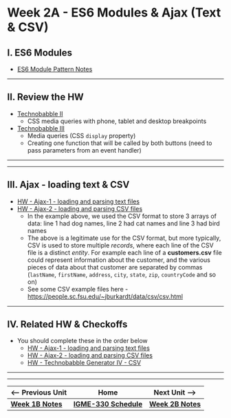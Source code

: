 # Week 2A - ES6 Modules & Ajax (Text & CSV)

## I. ES6 Modules

- [ES6 Module Pattern Notes](https://github.com/tonethar/IGME-330-Master/blob/master/notes/ES6-module-pattern-2215.md)

<hr>

## II. Review the HW
- [Technobabble II](https://github.com/tonethar/IGME-330-Master/blob/master/notes/HW-technobabble-2.md)
  - CSS media queries with phone, tablet and desktop breakpoints
- [Technobabble III](https://github.com/tonethar/IGME-330-Master/blob/master/notes/HW-technobabble-3.md)
  - Media queries (CSS `display` property)
  - Creating one function that will be called by both buttons (need to pass parameters from an event handler)

<hr>


<hr>

## III. Ajax - loading text & CSV

- [HW - Ajax-1 - loading and parsing text files](https://github.com/tonethar/IGME-330-Master/blob/master/notes/HW-ajax-1.md)
- [HW - Ajax-2 - loading and parsing CSV files](https://github.com/tonethar/IGME-330-Master/blob/master/notes/HW-ajax-2.md)
  - In the example above, we used the CSV format to store 3 arrays of data: line 1 had dog names, line 2 had cat names and line 3 had bird names
  - The above is a legitimate use for the CSV format, but more typically, CSV is used to store multiple *records*, where each line of the CSV file is a distinct *entity*. For example each line of a **customers.csv** file could represent information about the customer, and the various pieces of data about that customer are separated by commas (`lastName`, `firstName`, `address`, `city`, `state`, `zip`, `countryCode` and so on)
  - See some CSV example files here - https://people.sc.fsu.edu/~jburkardt/data/csv/csv.html

<hr>

## IV. Related HW & Checkoffs
- You should complete these in the order below
  - [HW - Ajax-1 - loading and parsing text files](https://github.com/tonethar/IGME-330-Master/blob/master/notes/HW-ajax-1.md)
  - [HW - Ajax-2 - loading and parsing CSV files](https://github.com/tonethar/IGME-330-Master/blob/master/notes/HW-ajax-2.md)
  - [HW - Technobabble Generator IV - CSV](https://github.com/tonethar/IGME-330-Master/blob/master/notes/HW-technobabble-4.md)
  
<!--_
  - [HW - Ajax-3 - loading and parsing XML files](https://github.com/tonethar/IGME-330-Master/blob/master/notes/HW-ajax-3.md)
  - [HW - Technobabble Generator V - XML](https://github.com/tonethar/IGME-330-Master/blob/master/notes/HW-technobabble-5.md)
  - [HW - Ajax-4 - loading and parsing JSON files](https://github.com/tonethar/IGME-330-Master/blob/master/notes/HW-ajax-4.md)
  - [HW - Technobabble Generator VI - JSON](https://github.com/tonethar/IGME-330-Master/blob/master/notes/HW-technobabble-6.md)
-->


<!--
<hr>

## III. Breakout Groups

- Your mission (with a partner) is to write code that follows the **DRY** software development principle:
  - Clicking the "Load Taffy Info" button in the screenshot below will load and display the contents of the **taffy-facts.txt** file
  - Clicking the "Load Viking Info" button will load and display the contents of the **viking-facts.txt** file
  - You will create a `loadTextXHR()` helper function named that accepts 2 parameters - `url` and `callback`
    - `url` is the path to the file you want to download with `XHR`
    - `callback` is the function you want to have called when the file has downloaded. This callback function will update the appropriate part of the page with the downloaded HTML fragment
  - the two buttons in the screenshot below are both calling the same `loadTextXHR()` function, but passing in different values for the 2 parameters


<hr>

### III-A. Screenshot of completed version

- Here we are using the Bulma CSS framework - https://bulma.io/documentation/

<hr>

![screenshot](../_images/HW-xhr-helper-function.png)

<hr>

-->



<hr><hr>

| <-- Previous Unit | Home | Next Unit -->
| --- | --- | --- 
| [**Week 1B Notes**](01B.md)     |  [**IGME-330 Schedule**](../schedule.md) | [**Week 2B Notes**](02B.md)
